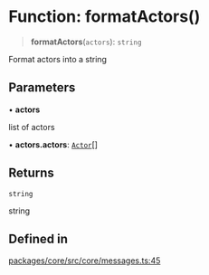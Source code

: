 # Function: formatActors()

> **formatActors**(`actors`): `string`

Format actors into a string

## Parameters

• **actors**

list of actors

• **actors.actors**: [`Actor`](../interfaces/Actor.md)[]

## Returns

`string`

string

## Defined in

[packages/core/src/core/messages.ts:45](https://github.com/ai16z/eliza/blob/d30d0a6e4929f1f9ad2fee78a425cc005922c069/packages/core/src/core/messages.ts#L45)

